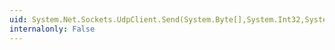 ```yaml
---
uid: System.Net.Sockets.UdpClient.Send(System.Byte[],System.Int32,System.Net.IPEndPoint)
internalonly: False
---
```


